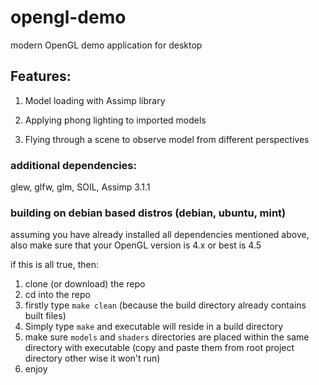 # opengl-demo

modern OpenGL demo application for desktop

## Features:
1.	Model loading with Assimp library

2.	Applying phong lighting to imported models

3.	Flying through a scene to observe model from different perspectives

### additional dependencies:
glew,
glfw,
glm,
SOIL,
Assimp 3.1.1

### building on debian based distros (debian, ubuntu, mint)
assuming you have already installed all dependencies mentioned above, also make sure that your OpenGL version is 4.x or best is 4.5

if this is all true, then:

1. clone (or download) the repo
2. cd into the repo
3. firstly type `make clean` (because the build directory already contains built files)
4. Simply type `make` and executable will reside in a build directory
5. make sure `models` and `shaders` directories are placed within the same directory with executable (copy and paste them from root project directory other wise it won't run)
6. enjoy
